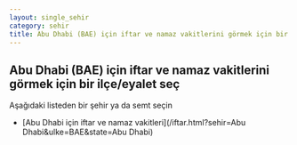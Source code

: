 ```yaml
---
layout: single_sehir
category: sehir
title: Abu Dhabi (BAE) için iftar ve namaz vakitlerini görmek için bir ilçe/eyalet seç
---
```



## Abu Dhabi (BAE) için iftar ve namaz vakitlerini görmek için bir ilçe/eyalet seç

Aşağıdaki listeden bir şehir ya da semt seçin


* [Abu Dhabi için iftar ve namaz vakitleri](/iftar.html?sehir=Abu Dhabi&ulke=BAE&state=Abu Dhabi)
